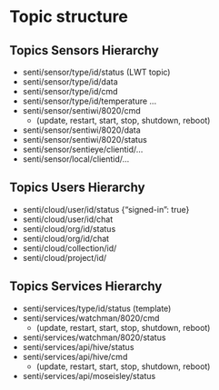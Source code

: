 # Topic structure 

## Topics Sensors Hierarchy

- senti/sensor/type/id/status (LWT topic)
- senti/sensor/type/id/data
- senti/sensor/type/id/cmd
- senti/sensor/type/id/temperature
...
- senti/sensor/sentiwi/8020/cmd 
	- (update, restart, start, stop, shutdown, reboot)
- senti/sensor/sentiwi/8020/data
- senti/sensor/sentiwi/8020/status
- senti/sensor/sentieye/clientid/…
- senti/sensor/local/clientid/…

## Topics Users Hierarchy

- senti/cloud/user/id/status {“signed-in”: true}
- senti/cloud/user/id/chat
- senti/cloud/org/id/status
- senti/cloud/org/id/chat
- senti/cloud/collection/id/
- senti/cloud/project/id/

## Topics Services Hierarchy

- senti/services/type/id/status (template)
- senti/services/watchman/8020/cmd
	- (update, restart, start, stop, shutdown, reboot)
- senti/services/watchman/8020/status
- senti/services/api/hive/status
- senti/services/api/hive/cmd
	- (update, restart, start, stop, shutdown, reboot)
- senti/services/api/moseisley/status
